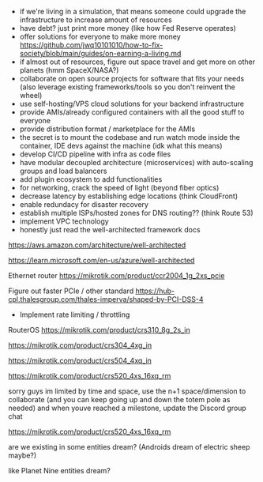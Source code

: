 - if we're living in a simulation, that means someone could upgrade the infrastructure to increase amount of resources
- have debt? just print more money (like how Fed Reserve operates)
- offer solutions for everyone to make more money
  https://github.com/jwq10101010/how-to-fix-society/blob/main/guides/on-earning-a-living.md
- if almost out of resources, figure out space travel and get more on other planets (hmm SpaceX/NASA?)
- collaborate on open source projects for software that fits your needs (also leverage existing frameworks/tools so you don't reinvent the wheel)
- use self-hosting/VPS cloud solutions for your backend infrastructure
- provide AMIs/already configured containers with all the good stuff to everyone
- provide distribution format / marketplace for the AMIs
- the secret is to mount the codebase and run watch mode inside the container, IDE devs against the machine (idk what this means)
- develop CI/CD pipeline with infra as code files
- have modular decoupled architecture (microservices) with auto-scaling groups and load balancers
- add plugin ecosystem to add functionalities
- for networking, crack the speed of light (beyond fiber optics)
- decrease latency by establishing edge locations (think CloudFront)
- enable redundacy for disaster recovery
- establish multiple ISPs/hosted zones for DNS routing?? (think Route 53)
- implement VPC technology
- honestly just read the well-architected framework docs

https://aws.amazon.com/architecture/well-architected

https://learn.microsoft.com/en-us/azure/well-architected

Ethernet router
https://mikrotik.com/product/ccr2004_1g_2xs_pcie

Figure out faster PCIe / other standard
https://hub-cpl.thalesgroup.com/thales-imperva/shaped-by-PCI-DSS-4

- Implement rate limiting / throttling

RouterOS
https://mikrotik.com/product/crs310_8g_2s_in

https://mikrotik.com/product/crs304_4xg_in

https://mikrotik.com/product/crs504_4xq_in

https://mikrotik.com/product/crs520_4xs_16xq_rm

sorry guys im limited by time and space, use the n+1 space/dimension to collaborate (and you can keep going up and down the totem pole as needed) and when youve reached a milestone, update the Discord group chat

https://mikrotik.com/product/crs520_4xs_16xq_rm

are we existing in some entities dream? (Androids dream of electric sheep maybe?)

like Planet Nine entities dream?
